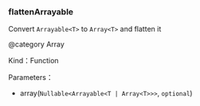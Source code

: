 
### flattenArrayable


Convert `Arrayable<T>` to `Array<T>` and flatten it

@category Array


Kind：Function


Parameters：

- array(`Nullable<Arrayable<T | Array<T>>>`, `optional`) 

